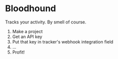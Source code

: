 Bloodhound
==========

Tracks your activity. By smell of course.

1. Make a project
2. Get an API key
3. Put that key in tracker's webhook integration field
4. ...
5. Profit!